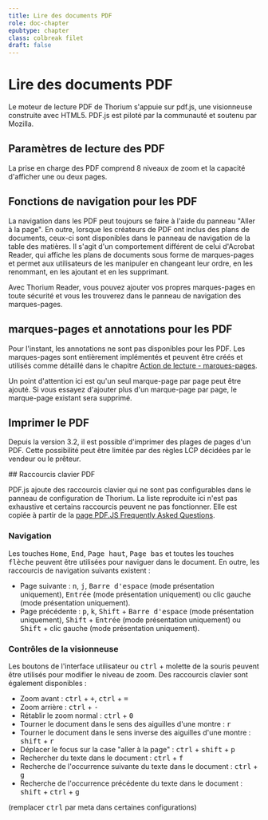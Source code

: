 ```yaml
---
title: Lire des documents PDF
role: doc-chapter
epubtype: chapter
class: colbreak filet
draft: false
---
```


#  Lire des documents PDF

Le moteur de lecture PDF de Thorium s'appuie sur pdf.js, une visionneuse construite avec HTML5. PDF.js est piloté par la communauté et soutenu par Mozilla.

<section class="filet">

## Paramètres de lecture des PDF

La prise en charge des PDF comprend 8 niveaux de zoom et la capacité d'afficher une ou deux pages.

</section>
<section class="filet">

## Fonctions de navigation pour les PDF

La navigation dans les PDF peut toujours se faire à l'aide du panneau "Aller à la page". En outre, lorsque les créateurs de PDF ont inclus des plans de documents, ceux-ci sont disponibles dans le panneau de navigation de la table des matières. Il s'agit d'un comportement différent de celui d'Acrobat Reader, qui affiche les plans de documents sous forme de marques-pages et permet aux utilisateurs de les manipuler en changeant leur ordre, en les renommant, en les ajoutant et en les supprimant.

Avec Thorium Reader, vous pouvez ajouter vos propres marques-pages en toute sécurité et vous les trouverez dans le panneau de navigation des marques-pages.

</section>
<section class="filet">

## marques-pages et annotations pour les PDF

Pour l'instant, les annotations ne sont pas disponibles pour les PDF. Les marques-pages sont entièrement implémentés et peuvent être créés et utilisés comme détaillé dans le chapitre [Action de lecture - marques-pages](../230_bookmarks/index.xhtml).

Un point d'attention ici est qu'un seul marque-page par page peut être ajouté. Si vous essayez d'ajouter plus d'un marque-page par page, le marque-page existant sera supprimé.

</section>
<section class="filet">

## Imprimer le PDF

Depuis la version 3.2, il est possible d'imprimer des plages de pages d'un PDF. Cette possibilité peut être limitée par des règles LCP décidées par le vendeur ou le prêteur.

</section>
<section class="filet">

## Raccourcis clavier PDF

PDF.js ajoute des raccourcis clavier qui ne sont pas configurables dans le panneau de configuration de Thorium. La liste reproduite ici n'est pas exhaustive et certains raccourcis peuvent ne pas fonctionner. Elle est copiée à partir de la [page PDF.JS Frequently Asked Questions](https://github.com/mozilla/pdf.js/wiki/Frequently-Asked-Questions#what-are-the-pdfjs-keyboard-shortcuts).

</section>
<section class="filet">

### Navigation

Les touches <kbd>Home</kbd>, <kbd>End</kbd>, <kbd>Page haut</kbd>, <kbd>Page bas</kbd> et toutes les touches <kbd>flèche</kbd> peuvent être utilisées pour naviguer dans le document. En outre, les raccourcis de navigation suivants existent&nbsp;:

* Page suivante&nbsp;: <kbd>n</kbd>, <kbd>j</kbd>, <kbd>Barre d'espace</kbd> (mode présentation uniquement), <kbd>Entrée</kbd> (mode présentation uniquement) ou clic gauche (mode présentation uniquement).
* Page précédente&nbsp;: <kbd>p</kbd>, <kbd>k</kbd>, <kbd>Shift</kbd> + <kbd>Barre d'espace</kbd> (mode présentation uniquement), <kbd>Shift</kbd> + <kbd>Entrée</kbd> (mode présentation uniquement) ou <kbd>Shift</kbd> + clic gauche (mode présentation uniquement).

</section>
<section class="filet">

### Contrôles de la visionneuse

Les boutons de l'interface utilisateur ou <kbd>ctrl</kbd> + molette de la souris peuvent être utilisés pour modifier le niveau de zoom. Des raccourcis clavier sont également disponibles&nbsp;:

* Zoom avant&nbsp;: <kbd>ctrl</kbd> + <kbd>+</kbd>, <kbd>ctrl</kbd> + <kbd>=</kbd>
* Zoom arrière&nbsp;: <kbd>ctrl</kbd> + <kbd>-</kbd>
* Rétablir le zoom normal&nbsp;: <kbd>ctrl</kbd> + <kbd>0</kbd>
* Tourner le document dans le sens des aiguilles d'une montre&nbsp;: <kbd>r</kbd>
* Tourner le document dans le sens inverse des aiguilles d'une montre&nbsp;: <kbd>shift</kbd> + <kbd>r</kbd>
* Déplacer le focus sur la case "aller à la page"&nbsp;: <kbd>ctrl</kbd> + <kbd>shift</kbd> + <kbd>p</kbd>
* Rechercher du texte dans le document&nbsp;: <kbd>ctrl</kbd> + <kbd>f</kbd>
* Recherche de l'occurrence suivante du texte dans le document&nbsp;: <kbd>ctrl</kbd> + <kbd>g</kbd>
* Recherche de l'occurrence précédente du texte dans le document&nbsp;: <kbd>shift</kbd> + <kbd>ctrl</kbd> + <kbd>g</kbd>

(remplacer <kbd>ctrl</kbd> par meta dans certaines configurations)

</section>

